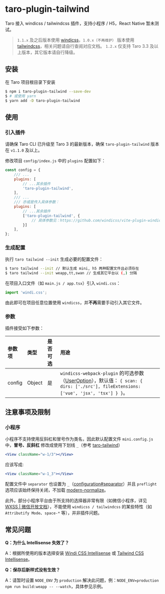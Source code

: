 # taro-plugin-tailwind

Taro 接入 windicss / tailwindcss 插件，支持小程序 / H5，React Native 暂未测试。

> `1.1.x` 及之后版本使用 [windicss](https://windicss.org/)，`1.0.x（不再维护）` 版本使用 [tailwindcss](https://tailwindcss.com/)，相关问题请自行查阅对应文档。
> `1.2.x` 仅支持 Taro 3.3 及以上版本，其它版本请自行降级。

## 安装

在 Taro 项目根目录下安装

```bash
$ npm i taro-plugin-tailwind --save-dev
$ # 或使用 yarn
$ yarn add -D taro-plugin-tailwind
```

## 使用

### 引入插件

请确保 Taro CLI 已升级至 Taro 3 的最新版本，确保 `taro-plugin-tailwind` 版本在 `v1.1.0` 及以上。

修改项目 `config/index.js` 中的 `plugins` 配置如下：

```js
const config = {
    /// ...
    plugins: [
        // ...其余插件
        'taro-plugin-tailwind',
    ],
    /// ...
    /// 亦或是传入具体参数：
    plugins: [
        // ...其余插件
        ['taro-plugin-tailwind', {
            // 具体参数见：https://github.com/windicss/vite-plugin-windicss/blob/main/packages/plugin-utils/src/options.ts#L10
        }]
    ],
};
```

### 生成配置

执行 `taro tailwind --init` 生成必要的配置文件：

```bash
$ taro tailwind --init // 默认生成 mini, h5 两种配置文件且必须存在
$ taro tailwind --init weapp,tt,swan // 生成其它平台以 (,) 分隔
```

在项目入口文件（如 `main.js / app.tsx`）引入 `windi.css`：

```js
import 'windi.css';
```

由此即可在项目任意位置使用 `windicss`，并**不再**需要手动引入其它文件。

### 参数

插件接受如下参数：

| 参数项 | 类型   | 是否可选 | 用途                                                                     |
| :----- | :----- | :------- | :----------------------------------------------------------------------- |
| config   | Object | 是       | `windicss-webpack-plugin` 的可选参数（[UserOption](https://github.com/windicss/vite-plugin-windicss/blob/main/packages/plugin-utils/src/options.ts#L10)），默认值： `{ scan: { dirs: ['./src'], fileExtensions: ['vue', 'jsx', 'tsx'] } }`。 |

## 注意事项及限制

### 小程序

小程序不支持使用反斜杠和冒号作为类名，因此默认配置文件 `mini.config.js` 中，**冒号、反斜杠** 修改成使用下划线 `_`（参考 [taro-tailwind](https://github.com/windedge/taro-tailwind)）

```jsx
<View className="w-1/3"></View>
```

应该写成:

```jsx
<View className="w-1_3"></View>
```

配置文件中 `separator` 也设置为 `_`（[configuration#separator](https://tailwindcss.com/docs/configuration#separator)）并且 `preflight` 选项应该始终保持关闭，不加载 [modern-normalize](https://github.com/sindresorhus/modern-normalize)。

此外，部分小程序平台由于所支持的选择器非常有限（如微信小程序，详见 [WXSS | 微信开放文档](https://developers.weixin.qq.com/miniprogram/dev/framework/view/wxss.html)），不能使用 `windicss / tailwindcss` 的某些特性（如 `Attributify Mode`、`space-*` 等），并非插件问题。

## 常见问题

**Q：为什么 Intellisense 失效了？**

A：根据所使用的版本选择安装 [Windi CSS Intellisense](https://marketplace.visualstudio.com/items?itemName=voorjaar.windicss-intellisense) 或 [Tailwind CSS Intellisense](https://marketplace.visualstudio.com/items?itemName=bradlc.vscode-tailwindcss)。

**Q：保存后新样式没有生效？**

A：请暂时设置 `NODE_ENV` 为 `production` 解决此问题，例：`NODE_ENV=production npm run build:weapp -- --watch`，具体参见示例。
